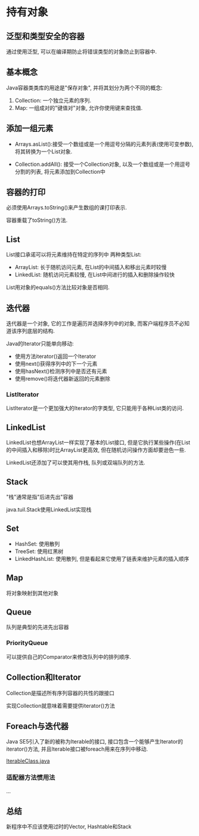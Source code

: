 # 持有对象
## 泛型和类型安全的容器
通过使用泛型, 可以在编译期防止将错误类型的对象防止到容器中.  

## 基本概念
Java容器类类库的用途是"保存对象", 并将其划分为两个不同的概念:
1. Collection: 一个独立元素的序列.
2. Map: 一组成对的"键值对"对象, 允许你使用键来查找值.  

## 添加一组元素
- Arrays.asList():接受一个数组或是一个用逗号分隔的元素列表(使用可变参数), 将其转换为一个List对象.  

- Collection.addAll(): 接受一个Collection对象, 以及一个数组或是一个用逗号分割的列表, 将元素添加到Collection中

## 容器的打印
必须使用Arrays.toString()来产生数组的课打印表示.  

容器重载了toString()方法.  

## List
List接口承诺可以将元素维持在特定的序列中
两种类型List:
- ArrayList: 长于随机访问元素, 在List的中间插入和移出元素时较慢
- LinkedList: 随机访问元素较慢, 在List中间进行的插入和删除操作较快

List用对象的equals()方法比较对象是否相同.  

## 迭代器
迭代器是一个对象, 它的工作是遍历并选择序列中的对象, 而客户端程序员不必知道该序列底层的结构.  

Java的Iterator只能单向移动:
- 使用方法iterator()返回一个Iterator
- 使用next()获得序列中的下一个元素
- 使用hasNext()检测序列中是否还有元素
- 使用remove()将迭代器新返回的元素删除

### ListIterator
ListIterator是一个更加强大的Iterator的字类型, 它只能用于各种List类的访问.  

## LinkedList
LinkedList也想ArrayList一样实现了基本的List接口, 但是它执行某些操作(在List的中间插入和移除)时比ArrayList更高效, 但在随机访问操作方面却要逊色一些.  

LinkedList还添加了可以使其用作栈, 队列或双端队列的方法.  

## Stack
"栈"通常是指"后进先出"容器  

java.tuil.Stack使用LinkedList实现栈

## Set
- HashSet: 使用散列
- TreeSet: 使用红黑树
- LinkedHashList: 使用散列, 但是看起来它使用了链表来维护元素的插入顺序

## Map
将对象映射到其他对象

## Queue
队列是典型的先进先出容器  

### PriorityQueue
可以提供自己的Comparator来修改队列中的排列顺序.  

## Collection和Iterator
Collection是描述所有序列容器的共性的跟接口  

实现Collection就意味着需要提供iterator()方法


## Foreach与迭代器
Java SE5引入了新的被称为Iterable的接口, 接口包含一个能够产生Iterator的iterator()方法, 并且Iterable接口被foreach用来在序列中移动.  

[IterableClass.java](./IterableClass.java)

### 适配器方法惯用法
...
## 总结
新程序中不应该使用过时的Vector, Hashtable和Stack
